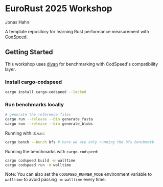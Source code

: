 # EuroRust 2025 Workshop


Jonas Hahn 

A template repository for learning Rust performance measurement with [CodSpeed](https://codspeed.io/).

## Getting Started

This workshop uses [divan](https://docs.rs/divan/) for benchmarking with CodSpeed's compatibility layer.

### Install cargo-codspeed

```sh
cargo install cargo-codspeed --locked
```

### Run benchmarks locally

```sh
# generate the reference files
cargo run --release --bin generate_fasta
cargo run --release --bin generate_blobs
```

Running with `divan`:

```sh
cargo bench --bench bfs # here we are only running the bfs benchmark
```

Running the benchmarks with `cargo-codspeed`:

```sh
cargo codspeed build -m walltime
cargo codspeed run -m walltime
```

Note: You can also set the `CODSPEED_RUNNER_MODE` environment variable to `walltime` to avoid passing `-m walltime` every time.
